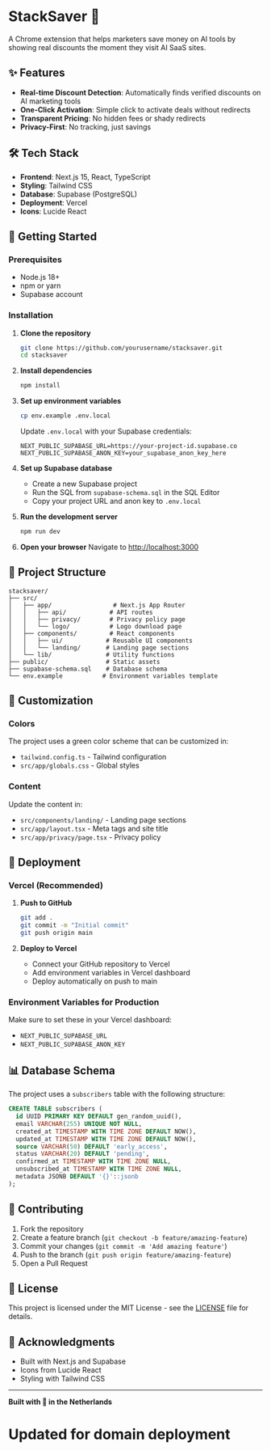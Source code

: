 # StackSaver 🚀

A Chrome extension that helps marketers save money on AI tools by showing real discounts the moment they visit AI SaaS sites.

## ✨ Features

- **Real-time Discount Detection**: Automatically finds verified discounts on AI marketing tools
- **One-Click Activation**: Simple click to activate deals without redirects
- **Transparent Pricing**: No hidden fees or shady redirects
- **Privacy-First**: No tracking, just savings

## 🛠️ Tech Stack

- **Frontend**: Next.js 15, React, TypeScript
- **Styling**: Tailwind CSS
- **Database**: Supabase (PostgreSQL)
- **Deployment**: Vercel
- **Icons**: Lucide React

## 🚀 Getting Started

### Prerequisites

- Node.js 18+ 
- npm or yarn
- Supabase account

### Installation

1. **Clone the repository**
   ```bash
   git clone https://github.com/yourusername/stacksaver.git
   cd stacksaver
   ```

2. **Install dependencies**
   ```bash
   npm install
   ```

3. **Set up environment variables**
   ```bash
   cp env.example .env.local
   ```
   
   Update `.env.local` with your Supabase credentials:
   ```env
   NEXT_PUBLIC_SUPABASE_URL=https://your-project-id.supabase.co
   NEXT_PUBLIC_SUPABASE_ANON_KEY=your_supabase_anon_key_here
   ```

4. **Set up Supabase database**
   - Create a new Supabase project
   - Run the SQL from `supabase-schema.sql` in the SQL Editor
   - Copy your project URL and anon key to `.env.local`

5. **Run the development server**
   ```bash
   npm run dev
   ```

6. **Open your browser**
   Navigate to [http://localhost:3000](http://localhost:3000)

## 📁 Project Structure

```
stacksaver/
├── src/
│   ├── app/                 # Next.js App Router
│   │   ├── api/            # API routes
│   │   ├── privacy/        # Privacy policy page
│   │   └── logo/           # Logo download page
│   ├── components/         # React components
│   │   ├── ui/            # Reusable UI components
│   │   └── landing/       # Landing page sections
│   └── lib/               # Utility functions
├── public/                # Static assets
├── supabase-schema.sql    # Database schema
└── env.example           # Environment variables template
```

## 🎨 Customization

### Colors
The project uses a green color scheme that can be customized in:
- `tailwind.config.ts` - Tailwind configuration
- `src/app/globals.css` - Global styles

### Content
Update the content in:
- `src/components/landing/` - Landing page sections
- `src/app/layout.tsx` - Meta tags and site title
- `src/app/privacy/page.tsx` - Privacy policy

## 🚀 Deployment

### Vercel (Recommended)

1. **Push to GitHub**
   ```bash
   git add .
   git commit -m "Initial commit"
   git push origin main
   ```

2. **Deploy to Vercel**
   - Connect your GitHub repository to Vercel
   - Add environment variables in Vercel dashboard
   - Deploy automatically on push to main

### Environment Variables for Production

Make sure to set these in your Vercel dashboard:
- `NEXT_PUBLIC_SUPABASE_URL`
- `NEXT_PUBLIC_SUPABASE_ANON_KEY`

## 📊 Database Schema

The project uses a `subscribers` table with the following structure:

```sql
CREATE TABLE subscribers (
  id UUID PRIMARY KEY DEFAULT gen_random_uuid(),
  email VARCHAR(255) UNIQUE NOT NULL,
  created_at TIMESTAMP WITH TIME ZONE DEFAULT NOW(),
  updated_at TIMESTAMP WITH TIME ZONE DEFAULT NOW(),
  source VARCHAR(50) DEFAULT 'early_access',
  status VARCHAR(20) DEFAULT 'pending',
  confirmed_at TIMESTAMP WITH TIME ZONE NULL,
  unsubscribed_at TIMESTAMP WITH TIME ZONE NULL,
  metadata JSONB DEFAULT '{}'::jsonb
);
```

## 🤝 Contributing

1. Fork the repository
2. Create a feature branch (`git checkout -b feature/amazing-feature`)
3. Commit your changes (`git commit -m 'Add amazing feature'`)
4. Push to the branch (`git push origin feature/amazing-feature`)
5. Open a Pull Request

## 📄 License

This project is licensed under the MIT License - see the [LICENSE](LICENSE) file for details.

## 🙏 Acknowledgments

- Built with Next.js and Supabase
- Icons from Lucide React
- Styling with Tailwind CSS

---

**Built with 💚 in the Netherlands**
# Updated for domain deployment
